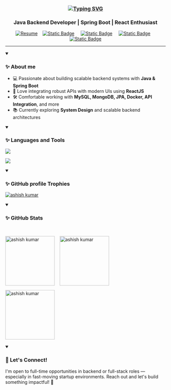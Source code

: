 <h3 align="center"><a href="https://git.io/typing-svg"><img src="https://readme-typing-svg.demolab.com?font=Fira+Code&weight=600&size=26&pause=1000&color=800000&vCenter=true&multiline=true&random=true&width=435&lines=Hi%F0%9F%91%8B!+I'm+Ashish+Kumar" alt="Typing SVG" /></a></h3>

<h3 align="center">Java Backend Developer | Spring Boot | React Enthusiast</h3>


<p align="center">
  <a href="https://drive.google.com/file/d/1FYvrpqHWrK4SX0i3tQ0v5XQo6G0cHsPu/view?usp=sharing"><img alt="Resume" src="https://img.shields.io/badge/Resume-PDF-red?style=for-the-badge&logo=adobeacrobatreader&logoColor=white" /></a>&nbsp;&nbsp;&nbsp;
  <a href="https://www.linkedin.com/in/ashishks1911/"><img alt="Static Badge" src="https://img.shields.io/badge/linkedin-blue?style=for-the-badge&logo=linkedin&logoColor=white"></a> &nbsp;&nbsp;&nbsp;
  <a href="https://leetcode.com/u/ashishks1911/"><img alt="Static Badge" src="https://img.shields.io/badge/leetcode-black?style=for-the-badge&logo=leetcode&logoColor=yellow"></a> &nbsp;&nbsp;&nbsp;
  <a href="https://www.hackerrank.com/profile/Ashishks1911"><img alt="Static Badge" src="https://img.shields.io/badge/HackerRank-darkgreen?style=for-the-badge&logo=hackerrank"></a> &nbsp;&nbsp;&nbsp;
  <a href="mailto:ashishdev247@gmail.com"><img alt="Static Badge" src="https://img.shields.io/badge/contact%20me-red?style=for-the-badge&logo=gmail&logoColor=white"></a> 
</p>

<hr>
<details open>
  <summary><h3>✨ About me</h3></summary>
  
- 💻 Passionate about building scalable backend systems with **Java & Spring Boot**
- 🔄 Love integrating robust APIs with modern UIs using **ReactJS**
- 🛠️ Comfortable working with **MySQL, MongoDB, JPA, Docker, API Integration**, and more
- 📚 Currently exploring **System Design** and scalable backend architectures

</details>

<details open>
  <summary><h3>✨ Languages and Tools</h3></summary>
 <p>
  <a href="#">
    <img src="https://skillicons.dev/icons?i=java,js,c,html,spring,react,redux,html,css"/>
  </a>
</p>
<p>
  <a href="#">
    <img src="https://skillicons.dev/icons?i=tailwind,mongodb,mysql,git,postman,maven,gradle,githubactions,docker,aws,vscode"/>
  </a>
</p>
</details>

<details open>
  <summary><h3>✨ GitHub profile Trophies</h3></summary>
  <p> <a href="https://github-profile-trophy.vercel.app/?username=ashishks1911&margin-w=20&margin-h=15&row=2&column=4&theme=nord"><img src="https://github-profile-trophy.vercel.app/?username=ashishks1911&margin-w=20&margin-h=15&row=2&column=4&theme=nord" alt="ashish kumar" /></a> </p>
</details>

<details open>
  <summary><h3>✨ GitHub Stats</h3><br></summary>
  <p>
    <img align="center" src="https://github-readme-stats.vercel.app/api/top-langs?username=ashishks1911&show_icons=true&locale=en&layout=compact&theme=transparent" alt="ashish kumar" height="155em"/> &nbsp;&nbsp;
    <img align="center" src="https://github-readme-stats.vercel.app/api?username=ashishks1911&show_icons=true&locale=en&theme=transparent" alt="ashish kumar" height="155em"/>
  </p>
  
  <p><img align="center" src="https://streak-stats.demolab.com?user=ashishks1911&theme=transparent" alt="ashish kumar" height="155em"/></p>
</details>


<details open>
  <summary><h3>🤝 Let's Connect!</h3></summary>
  <p>I'm open to full-time opportunities in backend or full-stack roles — especially in fast-moving startup environments. Reach out and let's build something impactful! 💬</p>
</details>

